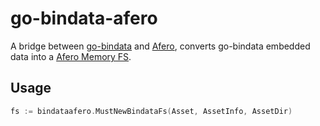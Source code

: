 # go-bindata-afero

A bridge between [go-bindata](https://github.com/go-bindata/go-bindata) and [Afero](https://github.com/spf13/afero), converts go-bindata embedded data into a [Afero Memory FS](https://github.com/spf13/afero#memmapfs).

## Usage

```go
fs := bindataafero.MustNewBindataFs(Asset, AssetInfo, AssetDir)
```
